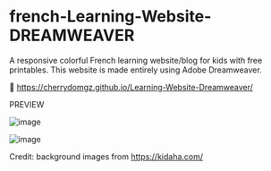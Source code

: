 # french-Learning-Website-DREAMWEAVER
A responsive colorful French learning website/blog for kids with free printables. 
This website is made entirely using Adobe Dreamweaver.

🔗 https://cherrydomgz.github.io/Learning-Website-Dreamweaver/

PREVIEW

![image](https://user-images.githubusercontent.com/105072341/167267877-3ee315fa-b1d5-42fb-8254-ed60c8b22cf3.png)

![image](https://user-images.githubusercontent.com/105072341/167267881-a936e293-27f6-49c2-97dd-dd929c4ed90c.png)

Credit: background images from https://kidaha.com/
